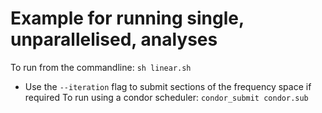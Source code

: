 # Example for running single, unparallelised, analyses

To run from the commandline: `sh linear.sh`
- Use the `--iteration` flag to submit sections of the frequency space if required
To run using a condor scheduler: `condor_submit condor.sub`
